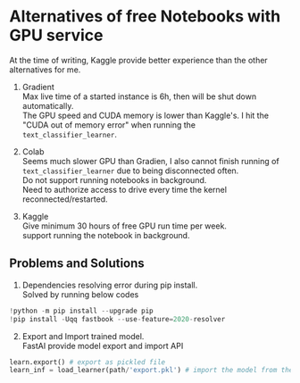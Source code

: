 # Alternatives of free Notebooks with GPU service

At the time of writing, Kaggle provide better experience than the other alternatives for me.  

1. Gradient  
Max live time of a started instance is 6h, then will be shut down automatically.  
The GPU speed and CUDA memory is lower than Kaggle's. I hit the "CUDA out of memory error" when running the `text_classifier_learner`.  

2. Colab  
Seems much slower GPU than Gradien, I also cannot finish running of `text_classifier_learner` due to being disconnected often.  
Do not support running notebooks in background.  
Need to authorize access to drive every time the kernel reconnected/restarted.  

3. Kaggle  
Give minimum 30 hours of free GPU run time per week.  
support running the notebook in background.  


Problems and Solutions
--

1. Dependencies resolving error during pip install.  
Solved by running below codes
```python
!python -m pip install --upgrade pip
!pip install -Uqq fastbook --use-feature=2020-resolver
```
2. Export and Import trained model.  
FastAI provide model export and import API
```python
learn.export() # export as pickled file
learn_inf = load_learner(path/'export.pkl') # import the model from the pickled file
```
